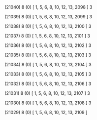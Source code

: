 (21040) 8 (0) [ 1, 5, 6, 8, 10, 12, 13, 2098 ] 3 


(21039) 8 (0) [ 1, 5, 6, 8, 10, 12, 13, 2099 ] 3 


(21038) 8 (0) [ 1, 5, 6, 8, 10, 12, 13, 2100 ] 3 


(21037) 8 (0) [ 1, 5, 6, 8, 10, 12, 13, 2101 ] 3 


(21036) 8 (0) [ 1, 5, 6, 8, 10, 12, 13, 2102 ] 3 


(21035) 8 (0) [ 1, 5, 6, 8, 10, 12, 13, 2103 ] 3 


(21034) 8 (0) [ 1, 5, 6, 8, 10, 12, 13, 2104 ] 3 


(21033) 8 (0) [ 1, 5, 6, 8, 10, 12, 13, 2105 ] 3 


(21032) 8 (0) [ 1, 5, 6, 8, 10, 12, 13, 2106 ] 3 


(21031) 8 (0) [ 1, 5, 6, 8, 10, 12, 13, 2107 ] 3 


(21030) 8 (0) [ 1, 5, 6, 8, 10, 12, 13, 2108 ] 3 


(21029) 8 (0) [ 1, 5, 6, 8, 10, 12, 13, 2109 ]  

